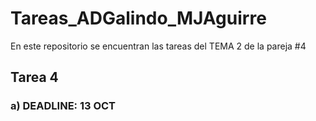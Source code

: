 # Tareas_ADGalindo_MJAguirre
En este repositorio se encuentran las tareas del TEMA 2 de la pareja #4 
## Tarea 4 
### a) DEADLINE: 13 OCT
